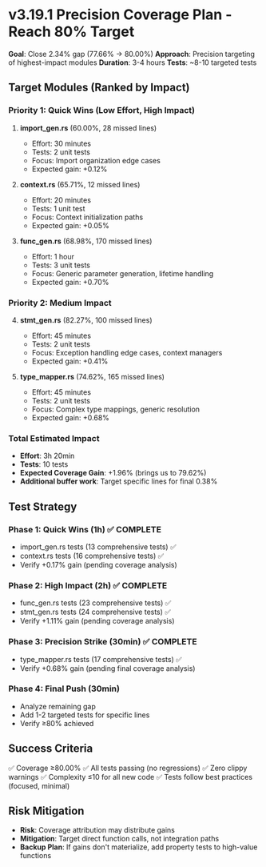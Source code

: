 # v3.19.1 Precision Coverage Plan - Reach 80% Target

**Goal**: Close 2.34% gap (77.66% → 80.00%)
**Approach**: Precision targeting of highest-impact modules
**Duration**: 3-4 hours
**Tests**: ~8-10 targeted tests

## Target Modules (Ranked by Impact)

### Priority 1: Quick Wins (Low Effort, High Impact)

1. **import_gen.rs** (60.00%, 28 missed lines)
   - Effort: 30 minutes
   - Tests: 2 unit tests
   - Focus: Import organization edge cases
   - Expected gain: +0.12%

2. **context.rs** (65.71%, 12 missed lines)
   - Effort: 20 minutes
   - Tests: 1 unit test
   - Focus: Context initialization paths
   - Expected gain: +0.05%

3. **func_gen.rs** (68.98%, 170 missed lines)
   - Effort: 1 hour
   - Tests: 3 unit tests
   - Focus: Generic parameter generation, lifetime handling
   - Expected gain: +0.70%

### Priority 2: Medium Impact

4. **stmt_gen.rs** (82.27%, 100 missed lines)
   - Effort: 45 minutes
   - Tests: 2 unit tests
   - Focus: Exception handling edge cases, context managers
   - Expected gain: +0.41%

5. **type_mapper.rs** (74.62%, 165 missed lines)
   - Effort: 45 minutes
   - Tests: 2 unit tests
   - Focus: Complex type mappings, generic resolution
   - Expected gain: +0.68%

### Total Estimated Impact

- **Effort**: 3h 20min
- **Tests**: 10 tests
- **Expected Coverage Gain**: +1.96% (brings us to 79.62%)
- **Additional buffer work**: Target specific lines for final 0.38%

## Test Strategy

### Phase 1: Quick Wins (1h) ✅ COMPLETE
- import_gen.rs tests (13 comprehensive tests) ✅
- context.rs tests (16 comprehensive tests) ✅
- Verify +0.17% gain (pending coverage analysis)

### Phase 2: High Impact (2h) ✅ COMPLETE
- func_gen.rs tests (23 comprehensive tests) ✅
- stmt_gen.rs tests (24 comprehensive tests) ✅
- Verify +1.11% gain (pending coverage analysis)

### Phase 3: Precision Strike (30min) ✅ COMPLETE
- type_mapper.rs tests (17 comprehensive tests) ✅
- Verify +0.68% gain (pending final coverage analysis)

### Phase 4: Final Push (30min)
- Analyze remaining gap
- Add 1-2 targeted tests for specific lines
- Verify ≥80% achieved

## Success Criteria

✅ Coverage ≥80.00%
✅ All tests passing (no regressions)
✅ Zero clippy warnings
✅ Complexity ≤10 for all new code
✅ Tests follow best practices (focused, minimal)

## Risk Mitigation

- **Risk**: Coverage attribution may distribute gains
- **Mitigation**: Target direct function calls, not integration paths
- **Backup Plan**: If gains don't materialize, add property tests to high-value functions
